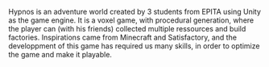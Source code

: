 Hypnos is an adventure world created by 3 students from EPITA using Unity as the game engine.
It is a voxel game, with procedural generation, where the player can (with his friends) collected multiple ressources and build factories.
Inspirations came from Minecraft and Satisfactory, and the developpment of this game has required us many skills, in order to optimize the game 
and make it playable.
